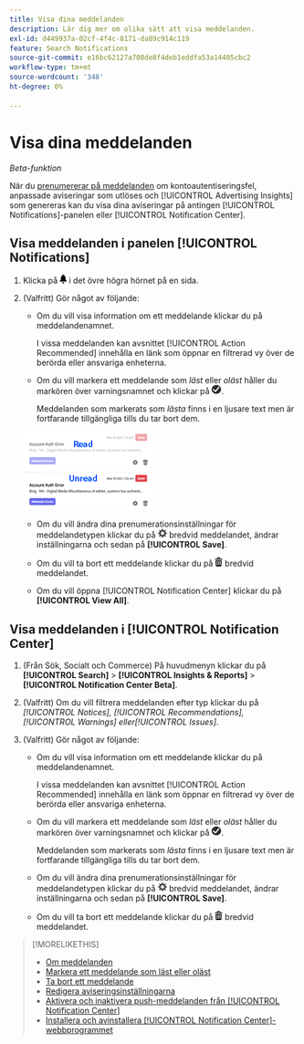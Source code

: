 ```yaml
---
title: Visa dina meddelanden
description: Lär dig mer om olika sätt att visa meddelanden.
exl-id: d449937a-02cf-4f4c-8171-da89c914c119
feature: Search Notifications
source-git-commit: e16bc62127a708de8f4deb1eddfa53a14405cbc2
workflow-type: tm+mt
source-wordcount: '348'
ht-degree: 0%

---
```


# Visa dina meddelanden

*Beta-funktion*

När du [prenumererar på meddelanden](notification-edit.md) om kontoautentiseringsfel, anpassade aviseringar som utlöses och [!UICONTROL Advertising Insights] som genereras kan du visa dina aviseringar på antingen [!UICONTROL Notifications]-panelen eller [!UICONTROL Notification Center].

## Visa meddelanden i panelen [!UICONTROL Notifications]

1. Klicka på ![Meddelanden](/help/search-social-commerce/assets/notifications-panel.png "Meddelanden") i det övre högra hörnet på en sida.

1. (Valfritt) Gör något av följande:

   * Om du vill visa information om ett meddelande klickar du på meddelandenamnet.

     I vissa meddelanden kan avsnittet [!UICONTROL Action Recommended] innehålla en länk som öppnar en filtrerad vy över de berörda eller ansvariga enheterna.

   * Om du vill markera ett meddelande som *läst* eller *oläst* håller du markören över varningsnamnet och klickar på ![Markera som läst eller oläst](/help/search-social-commerce/assets/notifications-read-unread.png "Markera som läst eller oläst").

     Meddelanden som markerats som *lästa* finns i en ljusare text men är fortfarande tillgängliga tills du tar bort dem.

   ![Meddelanden för läsning och oläst](/help/search-social-commerce/assets/notifications-read-vs-unread.png "Meddelanden för läsning och oläst")

   * Om du vill ändra dina prenumerationsinställningar för meddelandetypen klickar du på ![Inställningar](/help/search-social-commerce/assets/settings-nc.png "Inställningar") bredvid meddelandet, ändrar inställningarna och sedan på **[!UICONTROL Save]**.

   * Om du vill ta bort ett meddelande klickar du på ![Ta bort](/help/search-social-commerce/assets/delete.png "Ta bort") bredvid meddelandet.

   * Om du vill öppna [!UICONTROL Notification Center] klickar du på **[!UICONTROL View All]**.

## Visa meddelanden i [!UICONTROL Notification Center]

1. (Från Sök, Socialt och Commerce) På huvudmenyn klickar du på **[!UICONTROL Search]** > **[!UICONTROL Insights & Reports]** > **[!UICONTROL Notification Center Beta]**.

1. (Valfritt) Om du vill filtrera meddelanden efter typ klickar du på *[!UICONTROL Notices], [!UICONTROL Recommendations], [!UICONTROL Warnings] eller[!UICONTROL Issues]*.

1. (Valfritt) Gör något av följande:

   * Om du vill visa information om ett meddelande klickar du på meddelandenamnet.

     I vissa meddelanden kan avsnittet [!UICONTROL Action Recommended] innehålla en länk som öppnar en filtrerad vy över de berörda eller ansvariga enheterna.

   * Om du vill markera ett meddelande som *läst* eller *oläst* håller du markören över varningsnamnet och klickar på ![Markera som läst eller oläst](/help/search-social-commerce/assets/notifications-read-unread.png "Markera som läst eller oläst").

     Meddelanden som markerats som *lästa* finns i en ljusare text men är fortfarande tillgängliga tills du tar bort dem.

   * Om du vill ändra dina prenumerationsinställningar för meddelandetypen klickar du på ![Inställningar](/help/search-social-commerce/assets/settings-nc.png "Inställningar") bredvid meddelandet, ändrar inställningarna och sedan på **[!UICONTROL Save]**.

   * Om du vill ta bort ett meddelande klickar du på ![Ta bort](/help/search-social-commerce/assets/delete.png "Ta bort") bredvid meddelandet.

>[!MORELIKETHIS]
>
>* [Om meddelanden](/help/search-social-commerce/notifications/notification-about.md)
>* [Markera ett meddelande som läst eller oläst](notification-mark-read-unread.md)
>* [Ta bort ett meddelande](notification-delete.md)
>* [Redigera aviseringsinställningarna](notification-edit.md)
>* [Aktivera och inaktivera push-meddelanden från [!UICONTROL Notification Center]](notifications-push-enable-disable.md)
>* [Installera och avinstallera [!UICONTROL Notification Center]-webbprogrammet](notification-app-install-uninstall.md)
